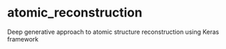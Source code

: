 # atomic_reconstruction
Deep generative approach to atomic structure reconstruction using Keras framework
